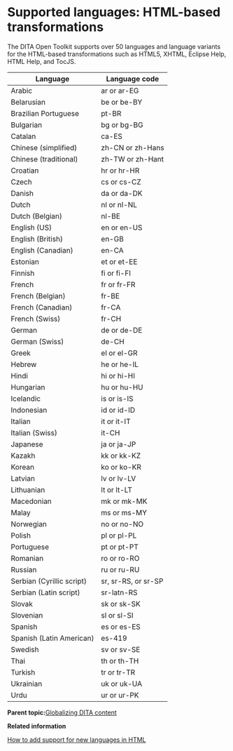 # Supported languages: HTML-based transformations

The DITA Open Toolkit supports over 50 languages and language variants for the HTML-based transformations such as HTML5, XHTML, Eclipse Help, HTML Help, and TocJS.

|Language|Language code|
|--------|-------------|
|Arabic|ar or ar-EG|
|Belarusian|be or be-BY|
|Brazilian Portuguese|pt-BR|
|Bulgarian|bg or bg-BG|
|Catalan|ca-ES|
|Chinese \(simplified\)|zh-CN or zh-Hans|
|Chinese \(traditional\)|zh-TW or zh-Hant|
|Croatian|hr or hr-HR|
|Czech|cs or cs-CZ|
|Danish|da or da-DK|
|Dutch|nl or nl-NL|
|Dutch \(Belgian\)|nl-BE|
|English \(US\)|en or en-US|
|English \(British\)|en-GB|
|English \(Canadian\)|en-CA|
|Estonian|et or et-EE|
|Finnish|fi or fi-FI|
|French|fr or fr-FR|
|French \(Belgian\)|fr-BE|
|French \(Canadian\)|fr-CA|
|French \(Swiss\)|fr-CH|
|German|de or de-DE|
|German \(Swiss\)|de-CH|
|Greek|el or el-GR|
|Hebrew|he or he-IL|
|Hindi|hi or hi-HI|
|Hungarian|hu or hu-HU|
|Icelandic|is or is-IS|
|Indonesian|id or id-ID|
|Italian|it or it-IT|
|Italian \(Swiss\)|it-CH|
|Japanese|ja or ja-JP|
|Kazakh|kk or kk-KZ|
|Korean|ko or ko-KR|
|Latvian|lv or lv-LV|
|Lithuanian|lt or lt-LT|
|Macedonian|mk or mk-MK|
|Malay|ms or ms-MY|
|Norwegian|no or no-NO|
|Polish|pl or pl-PL|
|Portuguese|pt or pt-PT|
|Romanian|ro or ro-RO|
|Russian|ru or ru-RU|
|Serbian \(Cyrillic script\)|sr, sr-RS, or sr-SP|
|Serbian \(Latin script\)|sr-latn-RS|
|Slovak|sk or sk-SK|
|Slovenian|sl or sl-SI|
|Spanish|es or es-ES|
|Spanish \(Latin American\)|es-419|
|Swedish|sv or sv-SE|
|Thai|th or th-TH|
|Turkish|tr or tr-TR|
|Ukrainian|uk or uk-UA|
|Urdu|ur or ur-PK|

**Parent topic:**[Globalizing DITA content](../user-guide/DITA-globalization.md)

**Related information**  


[How to add support for new languages in HTML](../dev_ref/plugin-addgeneratedtext.md)


